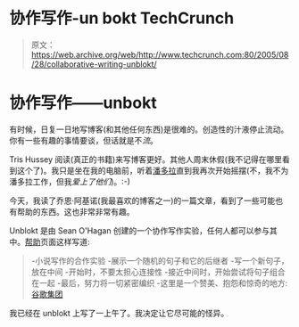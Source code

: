 # 协作写作-un bokt TechCrunch

> 原文：<https://web.archive.org/web/http://www.techcrunch.com:80/2005/08/28/collaborative-writing-unblokt/>

# 协作写作——unbokt

有时候，日复一日地写博客(和其他任何东西)是很难的。创造性的汁液停止流动。你有一些有趣的事情要谈，但话就是不*流*。

Tris Hussey 阅读(真正的书籍)来写博客更好。其他人周末休假(我不记得在哪里看到这个了)。我只是坐在我的电脑前，听着[潘多拉](https://web.archive.org/web/20221001133758/http://www.pandora.com/)直到我再次开始摇摆(不，我不为潘多拉工作，但我*爱上了他们*)。:-)

今天，我读了乔恩·阿基诺(我最喜欢的博客之一)的一篇文章，看到了一些可能也有帮助的东西。这也非常非常有趣。

Unblokt 是由 Sean O'Hagan 创建的一个协作写作实验，任何人都可以参与其中。[帮助](https://web.archive.org/web/20221001133758/http://www.eigology.com/unblokt/help.html)页面这样写道:

> -小说写作的合作实验
> -展示一个随机的句子和它的后继者
> -写一个新句子，放在中间
> -开始时，不要太担心连接性
> -接近中间时，开始尝试将句子组合在一起
> -最后，努力将一切紧密编织
> -这里是一个赞美、抱怨和惊奇的地方:[谷歌集团](https://web.archive.org/web/20221001133758/http://groups.google.com/group/unblokt)

我已经在 unblokt 上写了一上午了。我决定让它尽可能的怪异。